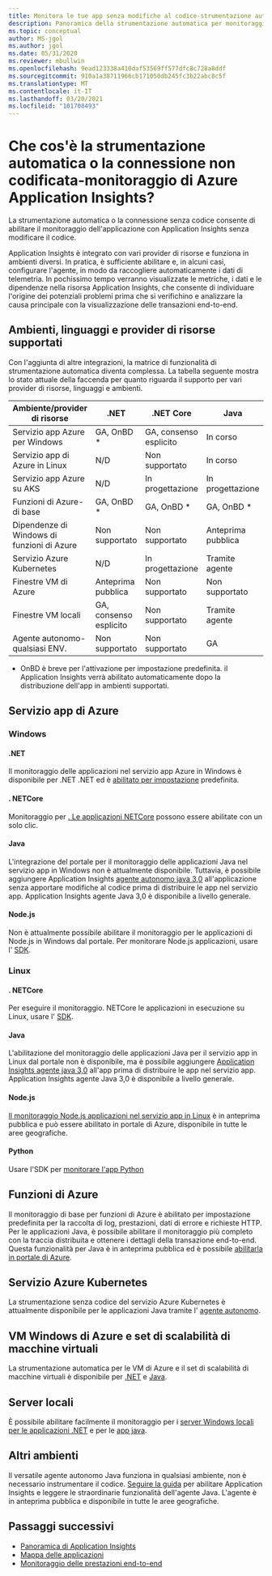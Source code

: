 ```yaml
---
title: Monitora le tue app senza modifiche al codice-strumentazione automatica per monitoraggio di Azure Application Insights | Microsoft Docs
description: Panoramica della strumentazione automatica per monitoraggio di Azure Application Insights-gestione delle prestazioni delle applicazioni non codificate
ms.topic: conceptual
author: MS-jgol
ms.author: jgol
ms.date: 05/31/2020
ms.reviewer: mbullwin
ms.openlocfilehash: 9ead123338a410daf53569ff577dfc8c728a8ddf
ms.sourcegitcommit: 910a1a38711966cb171050db245fc3b22abc8c5f
ms.translationtype: MT
ms.contentlocale: it-IT
ms.lasthandoff: 03/20/2021
ms.locfileid: "101708493"
---
```

# <a name="what-is-auto-instrumentation-or-codeless-attach---azure-monitor-application-insights"></a>Che cos'è la strumentazione automatica o la connessione non codificata-monitoraggio di Azure Application Insights?

La strumentazione automatica o la connessione senza codice consente di abilitare il monitoraggio dell'applicazione con Application Insights senza modificare il codice.  

Application Insights è integrato con vari provider di risorse e funziona in ambienti diversi. In pratica, è sufficiente abilitare e, in alcuni casi, configurare l'agente, in modo da raccogliere automaticamente i dati di telemetria. In pochissimo tempo verranno visualizzate le metriche, i dati e le dipendenze nella risorsa Application Insights, che consente di individuare l'origine dei potenziali problemi prima che si verifichino e analizzare la causa principale con la visualizzazione delle transazioni end-to-end.

## <a name="supported-environments-languages-and-resource-providers"></a>Ambienti, linguaggi e provider di risorse supportati

Con l'aggiunta di altre integrazioni, la matrice di funzionalità di strumentazione automatica diventa complessa. La tabella seguente mostra lo stato attuale della faccenda per quanto riguarda il supporto per vari provider di risorse, linguaggi e ambienti.

|Ambiente/provider di risorse          | .NET            | .NET Core       | Java            | Node.js         | Python          |
|---------------------------------------|-----------------|-----------------|-----------------|-----------------|-----------------|
|Servizio app Azure per Windows           | GA, OnBD *       | GA, consenso esplicito      | In corso     | In corso     | Non supportato   |
|Servizio app di Azure in Linux             | N/D             | Non supportato   | In corso     | Anteprima pubblica  | Non supportato   |
|Servizio app Azure su AKS               | N/D             | In progettazione       | In progettazione       | In progettazione       | Non supportato   |
|Funzioni di Azure-di base                | GA, OnBD *       | GA, OnBD *       | GA, OnBD *       | GA, OnBD *       | GA, OnBD *       |
|Dipendenze di Windows di funzioni di Azure | Non supportato   | Non supportato   | Anteprima pubblica  | Non supportato   | Non supportato   |
|Servizio Azure Kubernetes               | N/D             | In progettazione       | Tramite agente   | In progettazione       | Non supportato   |
|Finestre VM di Azure                      | Anteprima pubblica  | Non supportato   | Non supportato   | Non supportato   | Non supportato   |
|Finestre VM locali                | GA, consenso esplicito      | Non supportato   | Tramite agente   | Non supportato   | Non supportato   |
|Agente autonomo-qualsiasi ENV.            | Non supportato   | Non supportato   | GA              | Non supportato   | Non supportato   |

* OnBD è breve per l'attivazione per impostazione predefinita. il Application Insights verrà abilitato automaticamente dopo la distribuzione dell'app in ambienti supportati. 

## <a name="azure-app-service"></a>Servizio app di Azure

### <a name="windows"></a>Windows

#### <a name="net"></a>.NET
Il monitoraggio delle applicazioni nel servizio app Azure in Windows è disponibile per .NET .NET ed è [abilitato per impostazione](./azure-web-apps.md?tabs=net) predefinita.

#### <a name="netcore"></a>. NETCore
Monitoraggio per [. Le applicazioni NETCore](./azure-web-apps.md?tabs=netcore) possono essere abilitate con un solo clic.

#### <a name="java"></a>Java
L'integrazione del portale per il monitoraggio delle applicazioni Java nel servizio app in Windows non è attualmente disponibile. Tuttavia, è possibile aggiungere Application Insights [agente autonomo java 3,0](./java-in-process-agent.md) all'applicazione senza apportare modifiche al codice prima di distribuire le app nel servizio app. Application Insights agente Java 3,0 è disponibile a livello generale.

#### <a name="nodejs"></a>Node.js
Non è attualmente possibile abilitare il monitoraggio per le applicazioni di Node.js in Windows dal portale. Per monitorare Node.js applicazioni, usare l' [SDK](./nodejs.md).

### <a name="linux"></a>Linux

#### <a name="netcore"></a>. NETCore
Per eseguire il monitoraggio. NETCore le applicazioni in esecuzione su Linux, usare l' [SDK](./asp-net-core.md).

#### <a name="java"></a>Java 
L'abilitazione del monitoraggio delle applicazioni Java per il servizio app in Linux dal portale non è disponibile, ma è possibile aggiungere [Application Insights agente java 3,0](./java-in-process-agent.md) all'app prima di distribuire le app nel servizio app. Application Insights agente Java 3,0 è disponibile a livello generale.

#### <a name="nodejs"></a>Node.js
[Il monitoraggio Node.js applicazioni nel servizio app in Linux](./azure-web-apps.md?tabs=nodejs) è in anteprima pubblica e può essere abilitato in portale di Azure, disponibile in tutte le aree geografiche. 

#### <a name="python"></a>Python
Usare l'SDK per [monitorare l'app Python](./opencensus-python.md) 

## <a name="azure-functions"></a>Funzioni di Azure

Il monitoraggio di base per funzioni di Azure è abilitato per impostazione predefinita per la raccolta di log, prestazioni, dati di errore e richieste HTTP. Per le applicazioni Java, è possibile abilitare il monitoraggio più completo con la traccia distribuita e ottenere i dettagli della transazione end-to-end. Questa funzionalità per Java è in anteprima pubblica ed è possibile [abilitarla in portale di Azure](./monitor-functions.md).

## <a name="azure-kubernetes-service"></a>Servizio Azure Kubernetes

La strumentazione senza codice del servizio Azure Kubernetes è attualmente disponibile per le applicazioni Java tramite l' [agente autonomo](./java-in-process-agent.md). 

## <a name="azure-windows-vms-and-virtual-machine-scale-set"></a>VM Windows di Azure e set di scalabilità di macchine virtuali

La strumentazione automatica per le VM di Azure e il set di scalabilità di macchine virtuali è disponibile per [.NET](./azure-vm-vmss-apps.md) e [Java](./java-in-process-agent.md).  

## <a name="on-premises-servers"></a>Server locali
È possibile abilitare facilmente il monitoraggio per i [server Windows locali per le applicazioni .NET](./status-monitor-v2-overview.md) e per le [app java](./java-in-process-agent.md).

## <a name="other-environments"></a>Altri ambienti
Il versatile agente autonomo Java funziona in qualsiasi ambiente, non è necessario instrumentare il codice. [Seguire la guida](./java-in-process-agent.md) per abilitare Application Insights e leggere le straordinarie funzionalità dell'agente Java. L'agente è in anteprima pubblica e disponibile in tutte le aree geografiche. 

## <a name="next-steps"></a>Passaggi successivi

* [Panoramica di Application Insights](./app-insights-overview.md)
* [Mappa delle applicazioni](./app-map.md)
* [Monitoraggio delle prestazioni end-to-end](../app/tutorial-performance.md)